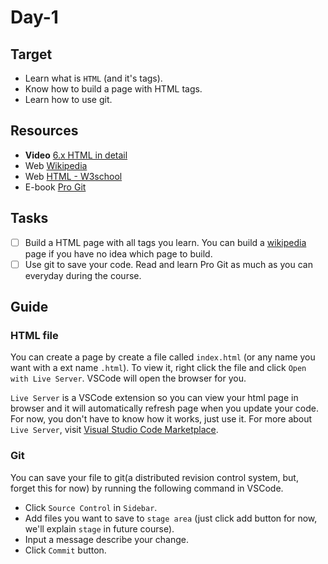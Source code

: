 # Day-1

## Target

- Learn what is `HTML` (and it's tags).
- Know how to build a page with HTML tags.
- Learn how to use git.

## Resources

- **Video** [6.x HTML in detail](https://biaoyansu.com/6.x)
- Web [Wikipedia](https://simple.wikipedia.org/wiki/HTML)
- Web [HTML - W3school](https://www.w3school.com.cn/html/index.asp)
- E-book [Pro Git](https://bingohuang.gitbooks.io/progit2/content/)

## Tasks

- [ ] Build a HTML page with all tags you learn. You can build a [wikipedia](https://simple.wikipedia.org/wiki/HTML) page if you have no idea which page to build.
- [ ] Use git to save your code. Read and learn Pro Git as much as you can everyday during the course.

## Guide

### HTML file

You can create a page by create a file called `index.html` (or any name you want with a ext name `.html`). To view it, right click the file and click `Open with Live Server`. VSCode will open the browser for you.

`Live Server` is a VSCode extension so you can view your html page in browser and it will automatically refresh page when you update your code. For now, you don't have to know how it works, just use it. For more about `Live Server`, visit [Visual Studio Code Marketplace](https://marketplace.visualstudio.com/items?itemName=ritwickdey.LiveServer).

### Git

You can save your file to git(a distributed revision control system, but, forget this for now) by running the following command in VSCode.

- Click `Source Control` in `Sidebar`.
- Add files you want to save to `stage area` (just click add button for now, we'll explain `stage` in future course).
- Input a message describe your change.
- Click `Commit` button.
